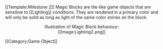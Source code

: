[[Template:Milestone 2]]
Magic Blocks are tile-like game objects that are sensitive to [[Lighting]] conditions. They are rendered in a primary color and will only be solid as long as light of the same color shines on the block.

<p style="text-align: center;">
Illustration of Magic Block behaviour:<br />
[[Image:Lighting2.png]]
</p>

[[Category:Game Object]]
